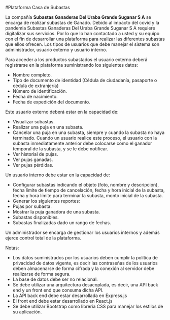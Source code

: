 #Plataforma Casa de Subastas

La compañía **Subastas Ganaderas Del Uraba Grande Suganar S A** se encarga de realizar subastas de Ganado. Debido al impacto del covid y la pandemia Subastas Ganaderas Del Uraba Grande Suganar S A requiere digitalizar sus servicios. Por lo que lo han contactado a usted y su equipo con el fin de desarrollar una plataforma para realizar las diferentes subastas que ellos ofrecen.
Los tipos de usuarios que debe manejar el sistema son administrador, usuario externo y usuario interno.

Para acceder a los productos subastados el usuario externo deberá registrarse en la plataforma suministrando los siguientes datos:
- Nombre completo.
- Tipo de documento de identidad (Cédula de ciudadanía, pasaporte o cédula de extranjería)
- Número de identificación.
- Fecha de nacimiento.
- Fecha de expedición del documento.

  
Este usuario externo deberá estar en la capacidad de:
- Visualizar subastas.
- Realizar una puja en una subasta.
- Cancelar una puja en una subasta, siempre y cuando la subasta no haya terminado. Cuando un usuario realice este proceso, el usuario con la subasta inmediatamente anterior debe colocarse como el ganador temporal de la subasta, y se le debe notificar.
- Ver historial de pujas.
- Ver pujas ganadas.
- Ver pujas pérdidas.


Un usuario interno debe estar en la capacidad de:
- Configurar subastas indicando el objeto (foto, nombre y descripción), fecha límite de tiempo de cancelación, fecha y hora inicial de la subasta, fecha y hora límite para terminar la subasta, monto inicial de la subasta.
- Generar los siguientes reportes:
- Pujas por subasta.
- Mostrar la puja ganadora de una subasta.
- Subastas disponibles.
- Subastas finalizadas dado un rango de fechas.

Un administrador se encarga de gestionar los usuarios internos y además ejerce control total de la plataforma.

Notas:
- Los datos suministrados por los usuarios deben cumplir la política de privacidad de datos vigente, es decir las contraseñas de los usuarios deben almacenarse de forma cifrada y la conexión al servidor debe realizarse de forma segura.
- La base de datos debe ser no relacional.
- Se debe utilizar una arquitectura desacoplada, es decir, una API back end y un front end que consuma dicha API.
- La API back end debe estar desarrollada en Express.js
- El front end debe estar desarrollado en React.js
- Se debe utilizar Bootstrap como librería CSS  para manejar los estilos de su aplicación.
